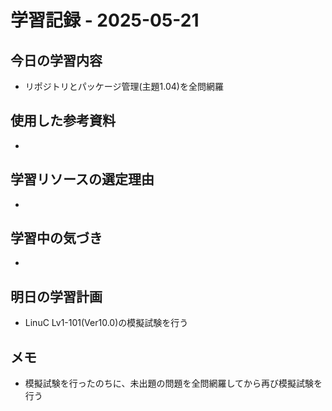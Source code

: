 # 学習記録 - 2025-05-21

## 今日の学習内容
- リポジトリとパッケージ管理(主題1.04)を全問網羅
## 使用した参考資料
- 

## 学習リソースの選定理由
- 

## 学習中の気づき
- 

## 明日の学習計画
- LinuC Lv1-101(Ver10.0)の模擬試験を行う

## メモ
- 模擬試験を行ったのちに、未出題の問題を全問網羅してから再び模擬試験を行う